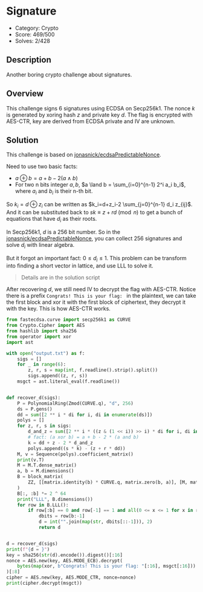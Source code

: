 # Signature

* Category: Crypto
* Score: 469/500
* Solves: 2/428

## Description

Another boring crypto challenge about signatures.

## Overview

This challenge signs 6 signatures using ECDSA on Secp256k1. The nonce $k$ is generated by xoring hash $z$ and private key $d$. The flag is encrypted with AES-CTR, key are derived from ECDSA private and IV are unknown.

## Solution

This challenge is based on [jonasnick/ecdsaPredictableNonce](https://github.com/jonasnick/ecdsaPredictableNonce).

Need to use two basic facts: 

* $a \oplus b = a + b - 2 (a \land b)$
* For two n bits integer $a,b$, $a \land b = \sum_{i=0}^{n-1} 2^i a_i b_i$, where $a_i$ and $b_i$ is their n-th bit.

So $k_i=d \oplus z_i$ can be written as $k_i=d+z_i-2 \sum_{j=0}^{n-1} d_i z_{ij}$. And it can be substituted back to $sk \equiv z+rd \pmod{n}$ to get a bunch of equations that have $d_i$ as their roots.

In Secp256k1, $d$ is a 256 bit number. So in the [jonasnick/ecdsaPredictableNonce](https://github.com/jonasnick/ecdsaPredictableNonce), you can collect 256 signatures and solve $d_i$ with linear algebra.

But it forgot an important fact: $0 \le d_i \le 1$. This problem can be transform into finding a short vector in lattice, and use LLL to solve it.

> Details are in the solution script

After recovering $d$, we still need IV to decrypt the flag with AES-CTR. Notice there is a prefix `Congrats! This is your flag: ` in the plaintext, we can take the first block and xor it with the first block of ciphertext, they decrypt it with the key. This is how AES-CTR works.

```python
from fastecdsa.curve import secp256k1 as CURVE
from Crypto.Cipher import AES
from hashlib import sha256
from operator import xor
import ast

with open("output.txt") as f:
    sigs = []
    for _ in range(6):
        z, r, s = map(int, f.readline().strip().split())
        sigs.append((z, r, s))
    msgct = ast.literal_eval(f.readline())


def recover_d(sigs):
    P = PolynomialRing(Zmod(CURVE.q), "d", 256)
    ds = P.gens()
    dd = sum([2 ** i * di for i, di in enumerate(ds)])
    polys = []
    for z, r, s in sigs:
        d_and_z = sum([2 ** i * ((z & (1 << i)) >> i) * di for i, di in enumerate(ds)])
        # fact: (a xor b) = a + b - 2 * (a and b)
        k = dd + z - 2 * d_and_z
        polys.append((s * k) - (z + r * dd))
    M, v = Sequence(polys).coefficient_matrix()
    print(v.T)
    M = M.T.dense_matrix()
    a, b = M.dimensions()
    B = block_matrix(
        ZZ, [[matrix.identity(b) * CURVE.q, matrix.zero(b, a)], [M, matrix.identity(a)]]
    )
    B[:, :b] *= 2 ^ 64
    print("LLL", B.dimensions())
    for row in B.LLL():
        if row[:b] == 0 and row[-1] == 1 and all(0 <= x <= 1 for x in row[b:-1]):
            dbits = row[b:-1]
            d = int("".join(map(str, dbits[::-1])), 2)
            return d


d = recover_d(sigs)
print(f"{d = }")
key = sha256(str(d).encode()).digest()[:16]
nonce = AES.new(key, AES.MODE_ECB).decrypt(
    bytes(map(xor, b"Congrats! This is your flag: "[:16], msgct[:16]))
)[:8]
cipher = AES.new(key, AES.MODE_CTR, nonce=nonce)
print(cipher.decrypt(msgct))
```
